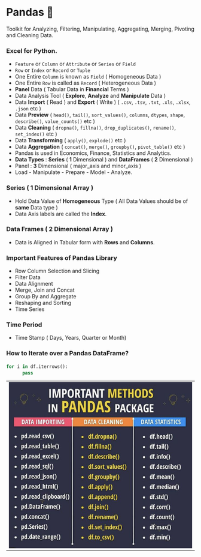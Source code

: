 # Pandas 🐼

Toolkit for Analyzing, Filtering, Manipulating, Aggregating, Merging, Pivoting and Cleaning Data.

### Excel for Python. 

- `Feature` or `Column` or `Attribute` or `Series` or `Field`
- `Row` or `Index` or `Record` or `Tuple`
- One Entire `Column` is known as `Field` ( Homogeneous Data )
- One Entire `Row` is called as `Record` ( Heterogeneous Data )
- **Panel** Data ( Tabular Data in **Financial** Terms )
- Data Analysis Tool ( **Explore**, **Analyze** and **Manipulate** Data )
- Data **Import** ( Read ) and **Export** ( Write ) ( `.csv`, `.tsv`, `.txt`, `.xls`, `.xlsx`, `.json` etc )
- Data **Preview** ( `head()`, `tail()`, `sort_values()`, `columns`, `dtypes`, `shape`, `describe()`, `value_counts()` etc )
- Data **Cleaning** ( `dropna()`, `fillna()`, `drop_duplicates()`, `rename()`, `set_index()` etc )
- Data **Transforming** ( `apply()`, `explode()` etc )
- Data **Aggregation** ( `concat()`, `merge()`, `groupby()`, `pivot_table()` etc )
- Pandas is used in Economics, Finance, Statistics and Analytics.
- **Data Types** : **Series** ( **1** Dimensional ) and **DataFrames** ( **2** Dimensional )
- Panel : **3** Dimensional ( major_axis and minor_axis )
- Load - Manipulate - Prepare - Model - Analyze.

### Series ( 1 Dimensional Array )

- Hold Data Value of **Homogeneous** Type ( All Data Values should be of **same** Data type )
- Data Axis labels are called the **Index**.

### Data Frames ( 2 Dimensional Array ) 

- Data is Aligned in Tabular form with **Rows** and **Columns**.

### Important Features of Pandas Library
- Row Column Selection and Slicing
- Filter Data 
- Data Alignment
- Merge, Join and Concat
- Group By and Aggregate
- Reshaping and Sorting
- Time Series

### Time Period
- Time Stamp ( Days, Years, Quarter or Month)

### How to Iterate over a Pandas DataFrame?

```python
for i in df.iterrows():
      pass
```

<table align="center">
      <tr>
            <td><img src="Image/PandasMethod.jfif" alt="Pandas Methods">
            </td>
      </tr>
</table>
